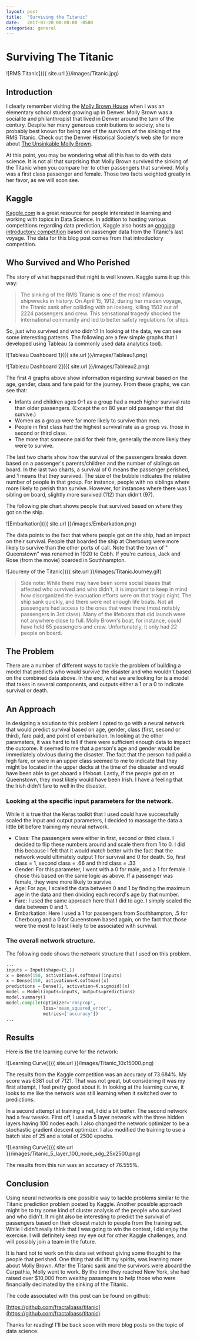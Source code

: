 ```yaml
---
layout: post
title:  "Surviving the Titanic"
date:   2017-07-20 00:08:00 -0500
categories: general
---
```

# Surviving The Titanic

![RMS Titanic]({{ site.url }}/images/Titanic.jpg)

## Introduction

I clearly remember visiting the [Molly Brown House](https://mollybrown.org/) when I was an elementary school student growing up in Denver.  Molly Brown was a socialite and philanthropist that lived in Denver around the turn of the century.  Despite her many generous contributions to society, she is probably best known for being one of the survivors of the sinking of the RMS Titanic.  Check out the Denver Historical Society's web site for more about [The Unsinkable Molly Brown](https://mollybrown.org/about-molly-brown/).

At this point, you may be wondering what all this has to do with data science.  It is not all that surprising that Molly Brown survived the sinking of the Titanic when you compare her to other passengers that survived.  Molly was a first class passenger and female.  Those two facts weighted greatly in her favor, as we will soon see.

## Kaggle

[Kaggle.com](https://www.kaggle.com/) is a great resource for people interested in learning and working with topics in Data Science.  In addition to hosting various competitions regarding data prediction, Kaggle also hosts an [ongoing introductory competition](https://www.kaggle.com/c/titanic) based on passenger data from the Titanic's last voyage.  The data for this blog post comes from that introductory competition.   

## Who Survived and Who Perished

The story of what happened that night is well known.  Kaggle sums it up this way:

>The sinking of the RMS Titanic is one of the most infamous shipwrecks in history.  On April 15, 1912, during her maiden voyage, the Titanic sank after colliding with an iceberg, killing 1502 out of 2224 passengers and crew. This sensational tragedy shocked the international community and led to better safety regulations for ships.

So, just who survived and who didn't?  In looking at the data, we can see some interesting patterns.  The following are a few simple graphs that I developed using Tableau (a commonly used data analytics tool).  

![Tableau Dashboard 1]({{ site.url }}/images/Tableau1.png)

![Tableau Dashboard 2]({{ site.url }}/images/Tableau2.png)

The first 4 graphs above show information regarding survival based on the age, gender, class and fare paid for the journey.  From these graphs, we can see that:

- Infants and children ages 0-1 as a group had a much higher survival rate than older passengers.  (Except the on 80 year old passenger that did survive.)
- Women as a group were far more likely to survive than men.
- People in first class had the highest survival rate as a group vs. those in second or third class.  
- The more that someone paid for their fare, generally the more likely they were to survive.

The last two charts show how the survival of the passengers breaks down based on a passenger's parents/children and the number of siblings on board.  In the last two charts, a survival of 0 means the passenger perished, and 1 means that they survived.  The size of the bubble indicates the relative number of people in that group.  For instance, people with no siblings where more likely to perish than survive.  However, for instances where there was 1 sibling on board, slightly more survived (112) than didn't (97).  

The following pie chart shows people that survived based on where they got on the ship.

![Embarkation]({{ site.url }}/images/Embarkation.png)

The data points to the fact that where people got on the ship, had an impact on their survival.  People that boarded the ship at Cherbourg were more likely to survive than the other ports of call.  Note that the town of " Queenstown" was renamed in 1920 to Cobh.  If you're curious, Jack and Rose (from the movie) boarded in Southhampton.

![Joureny of the Titanic]({{ site.url }}/images/TitanicJourney.gif)

> Side note:  While there may have been some social biases that affected who survived and who didn't, it is important to keep in mind how disorganized the evacuation efforts were on that tragic night.  The ship sank quickly, and there were not enough life boats.  Not all passengers had access to the ones that were there (most notably passengers in 3rd class).  Many of the lifeboats that did launch were not anywhere close to full.  Molly Brown's boat, for instance, could have held 65 passengers and crew.  Unfortunately, it only had 22 people on board. 

## The Problem

There are a number of different ways to tackle the problem of building a model that predicts who would survive the disaster and who wouldn't based on the combined data above.  In the end, what we are looking for is a model that takes in several components, and outputs either a 1 or a 0 to indicate survival or death.

## An Approach

In designing a solution to this problem I opted to go with a neural network that would predict survival based on age, gender, class (first, second or third), fare paid, and point of embarkation.  In looking at the other parameters, it was hard to tell if there were sufficient enough data to impact the outcome.  It seemed to me that a person's age and gender would be immediately obvious during the disaster.  The fact that the person had paid a high fare, or were in an upper class seemed to me to indicate that they might be located in the upper decks at the time of the disaster and would have been able to get aboard a lifeboat.  Lastly, if the people got on at Queenstown, they most likely would have been Irish.  I have a feeling that the Irish didn't fare to well in the disaster. 

###  Looking at the specific input parameters for the network.

While it is true that the Keras toolkit that I used could have successfully scaled the input and output parameters, I decided to massage the data a little bit before training my neural network.

- Class:  The passengers were either in first, second or third class.  I decided to flip these numbers around and scale them from 1 to 0.  I did this because I felt that it would match better with the fact that the network would ultimately output 1 for survival and 0 for death.  So, first class = 1, second class = .66 and third class = .33
- Gender:  For this parameter, I went with a 0 for male, and a 1 for female.  I chose this based on the same logic as above.  If a passenger was female, they were more likely to survive.
- Age:  For age, I scaled the data between 0 and 1 by finding the maximum age in the data and then dividing each record's age by that number.
- Fare:  I used the same approach here that I did to age.  I simply scaled the data between 0 and 1.
- Embarkation:  Here I used a 1 for passengers from Southhampton, .5 for Cherbourg and a 0 for Queenstown based again, on the fact that those were the most to least likely to be associated with survival.

###  The overall network structure.

The following code shows the network structure that I used on this problem.

```python
...
inputs = Input(shape=(5,))
x = Dense(150, activation=K.softmax)(inputs)
x = Dense(150, activation=K.softmax)(x)
predictions = Dense(1, activation=K.sigmoid)(x)
model = Model(inputs=inputs, outputs=predictions)
model.summary()
model.compile(optimizer='rmsprop',
              loss='mean_squared_error',
              metrics=['accuracy'])
...              
```

## Results

Here is the the learning curve for the network:

![Learning Curve]({{ site.url }}/images/Titanic_10x15000.png)

The results from the Kaggle competition was an accuracy of 73.684%.  My score was 6381 out of 7121.  That was not great, but considering it was my first attempt, I feel pretty good about it.  In looking at the learning curve, it looks to me like the network was still learning when it switched over to predictions.  

In a second attempt at training a net, I did a bit better.  The second network had a few tweaks.  First off, I used a 5 layer network with the three hidden layers having 100 nodes each.  I also changed the network optimizer to be a stochastic gradient descent optimizer.  I also modified the training to use a batch size of 25 and a total of 2500 epochs.

![Learning Curve]({{ site.url }}/images/Titanic_5_layer_100_node_sdg_25x2500.png)

The results from this run was an accuracy of 76.555%.

## Conclusion

Using neural networks is one possible way to tackle problems similar to the Titanic prediction problem posted by Kaggle.  Another possible approach might be to try some kind of cluster analysis of the people who survived and who didn't.  It might also be interesting to predict the survival of passengers based on their closest match to people from the training set. While I didn't really think that I was going to win the contest, I did enjoy the exercise.  I will definitely keep my eye out for other Kaggle challenges, and will possibly join a team in the future.

It is hard not to work on this data set without giving some thought to the people that perished. One thing that did lift my spirits, was learning more about Molly Brown.  After the Titanic sank and the survivors were aboard the Carpathia, Molly went to work.  By the time they reached New York, she had raised over $10,000 from wealthy passengers to help those who were financially decimated by the sinking of the Titanic.

The code associated with this post can be found on github:

[https://github.com/fractalbass/titanic](https://github.com/fractalbass/titanic)

Thanks for reading!  I'll be back soon with more blog posts on the topic of data science.
